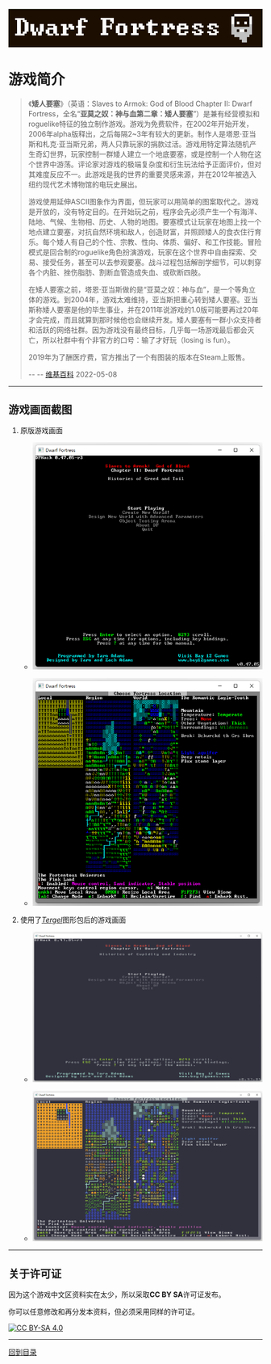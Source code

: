 ![title image](/imgs/title_image.png)

# 游戏简介

> 《**矮人要塞**》（英语：Slaves to Armok: God of Blood Chapter II: Dwarf Fortress，全名“**亚莫之奴：神与血第二章：矮人要塞**”）是兼有经营模拟和roguelike特征的独立制作游戏。游戏为免费软件，在2002年开始开发，2006年alpha版释出，之后每隔2~3年有较大的更新。制作人是塔恩·亚当斯和札克·亚当斯兄弟，两人只靠玩家的捐款过活。游戏用特定算法随机产生奇幻世界，玩家控制一群矮人建立一个地底要塞，或是控制一个人物在这个世界中游荡。评论家对游戏的极端复杂度和衍生玩法给予正面评价，但对其难度反应不一。此游戏是我的世界的重要灵感来源，并在2012年被选入纽约现代艺术博物馆的电玩史展出。
>
> 游戏使用延伸ASCII图象作为界面，但玩家可以用简单的图案取代之。游戏是开放的，没有特定目的。在开始玩之前，程序会先必须产生一个有海洋、陆地、气候、生物相、历史、人物的地图。要塞模式让玩家在地图上找一个地点建立要塞，对抗自然环境和敌人，创造财富，并照顾矮人的食衣住行育乐。每个矮人有自己的个性、宗教、性向、体质、偏好、和工作技能。冒险模式是回合制的roguelike角色扮演游戏，玩家在这个世界中自由探索、交易、接受任务，甚至可以去参观要塞。战斗过程包括解剖学细节，可以刺穿各个内脏、挫伤脂肪、割断血管造成失血、或砍断四肢。
>
> 在矮人要塞之前，塔恩·亚当斯做的是“亚莫之奴：神与血”，是一个等角立体的游戏。到2004年，游戏太难维持，亚当斯把重心转到矮人要塞。亚当斯称矮人要塞是他的毕生事业，并在2011年说游戏的1.0版可能要再过20年才会完成，而且就算到那时候他也会继续开发。矮人要塞有一群小众支持者和活跃的网络社群。因为游戏没有最终目标，几乎每一场游戏最后都会灭亡，所以社群中有个非官方的口号：输了才好玩（losing is fun）。
> 
> 2019年为了酬医疗费，官方推出了一个有图装的版本在Steam上贩售。
> 
> -- -- [维基百科](https://zh.wikipedia.org/zh-my/%E7%9F%AE%E4%BA%BA%E8%A6%81%E5%A1%9E) 2022-05-08

---

## 游戏画面截图

1. 原版游戏画面

   + ![原版游戏主菜单](/imgs/original_game_main_menu.png)

   + ![原版游戏要塞选址](/imgs/original_choose_fortess_location.png)

1. 使用了[*Tergel*](http://www.bay12forums.com/smf/index.php?topic=145802.0)图形包后的游戏画面

   + ![Tergel图形包游戏主菜单](/imgs/tergel_graphic_set_game_main_menu.png)

   + ![Tergel图形包要塞选址](/imgs/tergel_graphic_set_choose_fortess_location.png)

---

## 关于许可证

因为这个游戏中文区资料实在太少，所以采取**CC BY SA**许可证发布。

你可以任意修改和再分发本资料，但必须采用同样的许可证。

[![CC BY-SA 4.0][cc-by-sa-image]][cc-by-sa]

[cc-by-sa]: http://creativecommons.org/licenses/by-sa/4.0/
[cc-by-sa-image]: https://licensebuttons.net/l/by-sa/4.0/88x31.png
[cc-by-sa-shield]: https://img.shields.io/badge/License-CC%20BY--SA%204.0-lightgrey.svg

---

[回到目录](https://github.com/chinanoahli/How_to_Dwarf_Fortress_CN)
